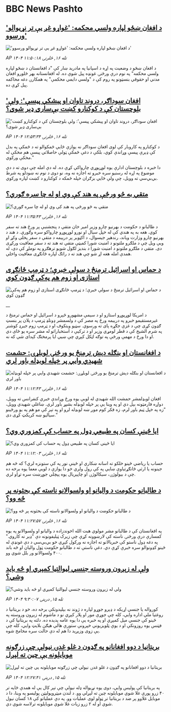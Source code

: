# BBC News Pashto## ['د افغان ښځو لپاره ولسي محکمه: 'غواړو غږ یې تر نړیوالو ورسوو'](https://www.bbc.com/pashto/articles/c77dpdn383ko?at_medium=RSS&at_campaign=rss?at_campaign=githubrss)!['د افغان ښځو لپاره ولسي محکمه: 'غواړو غږ یې تر نړیوالو ورسوو'](https://ichef.bbci.co.uk/ace/ws/240/cpsprodpb/f1a3/live/11a94940-a43e-11f0-b741-177e3e2c2fc7.jpg)_AP ۱۴۰۴ تله ۱۶, څلرنۍ ۱۱:۵۰:۱۸_د افغان ښځو د وضعیت په اړه د اسپانیا په مادرید ښار کې "د افغانستان د ښځو لپاره ولسي محکمه" په نوم درې ورځنۍ غونډه پیل شوې ده.
 له افغانستانه بهر څلورو افغان مدني او حقوقي بنسټونو په روم کې د "ولسي دایمي محکمې" په همکارۍ دغه محاکمه پیل کړې ده.## ['افغان سوداګر، دروند تاوان او پېشکي پیسې':‌ ولې بلوچستان کې د کوکنارو کښت بې‌ساری ډېر شوی؟](https://www.bbc.com/pashto/articles/cgrq8qzkl8lo?at_medium=RSS&at_campaign=rss?at_campaign=githubrss)!['افغان سوداګر، دروند تاوان او پېشکي پیسې':‌ ولې بلوچستان کې د کوکنارو کښت بې‌ساری ډېر شوی؟](https://ichef.bbci.co.uk/ace/ws/240/cpsprodpb/03c9/live/499bb7a0-a431-11f0-928c-71dbb8619e94.jpg)_AP ۱۴۰۴ تله ۱۶, څلرنۍ ۱۲:۵۳:۳۴_د کوکنارو په کاروبار کې لوی افغان سوداګر نه یوازې ځایي ځمکوالو ته د ځمکې په بدل کې ډېرې پیسې وړاندې کوي، بلکې د دغې ځمکې ټولې حاصلاتي پیسې هم مخکې له مخکې ورکوي."

دا خبره د بلوچستان ادارې یوه لوړپوړي چارواکي کړې ده. له دې امله چې دوی ته د دې موضوع په اړه له رسنیو سره خبرو ته اجازه نه وه، نو دوی د نوم نه ښودلو په شرط بي‌بي‌سي ته وویل، چې ولې ځایي بزګران خپله ځمکه د کوکنارو د کښت لپاره ورکوي.## [متقي به څو ورځې په هند کې وي او له چا سره ګوري؟](https://www.bbc.com/pashto/articles/ce86l6edp27o?at_medium=RSS&at_campaign=rss?at_campaign=githubrss)![متقي به څو ورځې په هند کې وي او له چا سره ګوري؟](https://ichef.bbci.co.uk/ace/ws/240/cpsprodpb/b98c/live/2ecbacc0-a434-11f0-b741-177e3e2c2fc7.jpg)_AP ۱۴۰۴ تله ۱۶, څلرنۍ ۱۱:۳۵:۴۳_د طالبانو د حکومت د بهرنیو چارو وزیر امیر خان متقي د پنجشنبې پر ورځ هند ته سفر کوي. هغه به په هندي کې له خپل سیال او نورو لوړپوړو چارواکو سره وګوري. 
د هند د بهرنیو چارو وزارت ویاند، رندھیر جیسوال، د اکټوبر پر درېیمه د متقي د سفر پخلی وکړ او ویې ویل چې د ملګرو ملتونو د امنیت شورا کمیټې متقي ته هند ته د سفر معافیت ورکړی دی.
متقي د ملګرو ملتونو د امنیت شورا د بندیز لګول شویو ترهګرو په نوملړ کې دی، له همدې امله هغه اړ شو چې هند ته د راتګ لپاره ځانګړی معافیت واخلي.## [د حماس او اسرائیل ترمنځ د سولې خبرې؛ د ټرمپ ځانګړی استازی او زوم هم په‌کې ګډون کوي](https://www.bbc.co.uk/pashto/live/czrpzn2z2y6t?at_medium=RSS&at_campaign=rss?at_campaign=githubrss)![د حماس او اسرائیل ترمنځ د سولې خبرې؛ د ټرمپ ځانګړی استازی او زوم هم په‌کې ګډون کوي](https://ichef.bbci.co.uk/ace/standard/240/cpsprodpb/dac2/live/18927a00-a435-11f0-928c-71dbb8619e94.jpg)__د امریکا لوړپوړو استازو او د سیمې مشهورو څېرو د اسرائیل او حماس ترمنځ د غیرمستقیمو خبرو په درېیمه ورځ په مصر کې د ولسمشر ډونلډ ټرمپ د پلان پر بنسټ ګډون کړی چې د غزې جګړه پای ته ورسوي.
سټیو ویتکوف او د ټرمپ زوم جیرډ کوشنر په شرم الشیخ کې د قطر لومړي وزیر او د ترکیې د استخباراتو له مشر سره یو ځای دي او دا ورځ د مهمې ورځې په توګه اټکل کېږي چې ښيي ایا پرمختګ کېدای شي که نه.## [د افغانستان او بنګله دېش ترمنځ يو ورځنۍ لوبلړۍ: حشمت شهیدي وايي پر خپله لوبډله باور لري](https://www.bbc.com/pashto/articles/cgq4wv1yd50o?at_medium=RSS&at_campaign=rss?at_campaign=githubrss)![د افغانستان او بنګله دېش ترمنځ يو ورځنۍ لوبلړۍ: حشمت شهیدي وايي پر خپله لوبډله باور لري](https://ichef.bbci.co.uk/ace/ws/240/cpsprodpb/6d33/live/12e84ad0-a3ef-11f0-8bb4-3d6f91d378b2.jpg)_AP ۱۴۰۴ تله ۱۶, څلرنۍ ۱۱:۱۲:۴۳_افغان لوبډلمشر حمشت الله شهيدي له لوبې يوه ورځ وړاندې خبري کنفرانس ته وويل، دواړه فارمټونه بېل دي او په وينا یې پر خپله لوبډله بشپړ باور لري. ښاغلي شهيدي وويل، "زه په خپل ټيم باور لرم، زه فکر کوم موږ ښه لوبډله لرو او په تېر کې مو هم په يو ورځینو سياليو ښه کرېکټ کړی دی."## [ايا ځينې کسان په طبیعي ډول په حساب کې کمزوري وي؟](https://www.bbc.com/pashto/articles/c1476n4ekneo?at_medium=RSS&at_campaign=rss?at_campaign=githubrss)![ايا ځينې کسان په طبیعي ډول په حساب کې کمزوري وي؟](https://ichef.bbci.co.uk/ace/ws/240/cpsprodpb/9fb0/live/67355500-a058-11f0-b687-23a5afa8b42e.jpg)_AP ۱۴۰۴ تله ۱۶, څلرنۍ ۱۱:۱۲:۰۳_حساب يا رياضي ځينو خلکو ته اسانه ښکاري او ځینې نور په کې ستونزه لري؟ که څه هم جينونه يا ارثي ځانګړتياوې ښايي په کې رول ولري خو دا يوازې د لویې معما يوه برخه ده چې د بيولوژۍ، سيکالوژۍ او چاپېریال يوه پېچلي جوړښت سره تړاو لري.## [د طالبانو حکومت د والیانو او ولسوالانو ناسته کې بحثونه پر څه وو؟](https://www.bbc.com/pashto/articles/c306elv89njo?at_medium=RSS&at_campaign=rss?at_campaign=githubrss)![د طالبانو حکومت د والیانو او ولسوالانو ناسته کې بحثونه پر څه وو؟](https://ichef.bbci.co.uk/ace/ws/240/cpsprodpb/2df5/live/a002f660-a3a7-11f0-92db-77261a15b9d2.jpg)_AP ۱۴۰۴ تله ۱۶, څلرنۍ ۱۱:۲۷:۵۷_په افغانستان کې د طالبانو مشر مولوي هبت الله اخوندزاده د والیانو او ولسوالانو په یوه کمسارې درې ورځنۍ ناسته کې لارښوونه کړې چې زیرک ټیلیفونونه دې "ډېر نه کاروي."
په دغه ډول ناستو کې خبریالانو ته اجازه نه ورکول کېږي خو بي‌بي‌سي د دې غونډې له ځینو کډونوالو سره خبرې کړې دي.‌ دغې ناستې ته د طالبانو حکومت ټول والیان او څه باند ۴۰۰ ولسوالانو ور بلل شوي‌ وو.## [ ولې له زېږون وروسته جنسي لیوالتیا کمېږي او څه بايد وشي؟](https://www.bbc.com/pashto/articles/c740gx48grlo?at_medium=RSS&at_campaign=rss?at_campaign=githubrss)![ ولې له زېږون وروسته جنسي لیوالتیا کمېږي او څه بايد وشي؟](https://ichef.bbci.co.uk/ace/ws/240/cpsprodpb/c937/live/e2a5be60-a11a-11f0-92db-77261a15b9d2.jpg)_AP ۱۴۰۴ تله ۱۵, درېنۍ ۹:۳۰:۰۷_کورواله یا جنسي اړیکه د ډېرو جوړو لپاره د ژوند نه بېلېدونکې برخه ده، خو د بریتانيا د روغتیا ملي اداره وایي، کله چې جوړې مور او پلار کېږي نو د ماشوم له زېږون وروسته په ځینو کې جنسي میل کمېږي او په خبره یې دا يوه عامه پديده ده.
دلته ‌په بریتانیا کې د فټنس یوه روزونکې او د یوې ټلویزیوني خپرونې ستورې هالي هيګن بلايټ وايي، کله چې يې زوی وزېږېد دا هم له دې حالت سره مخامخ شوه.## [بریتانیا د دوو افغانانو په ګډون د غلو غدۍ نیولې چې زرګونه موبایلونه یې چین ته لېږل ](https://www.bbc.com/pashto/articles/c4gv711zkrzo?at_medium=RSS&at_campaign=rss?at_campaign=githubrss)![بریتانیا د دوو افغانانو په ګډون د غلو غدۍ نیولې چې زرګونه موبایلونه یې چین ته لېږل ](https://ichef.bbci.co.uk/ace/ws/240/cpsprodpb/0730/live/8dab6510-a370-11f0-92db-77261a15b9d2.jpg)_AP ۱۴۰۴ تله ۱۵, درېنۍ ۱۲:۲۷:۴۱_په بریتانیا کې پولیس وايي، دوی یوه نړیواله ډله نیولې چې تېر کال یې له همدې ځایه تر ۴۰ زرو پورې غلا شوي موبایلونه چین ته لېږلي وو.
د لندن میټروپولیټن پولیسو په وینا، دا د موبایل غلاوو پر ضد د بریتانیا تر ټولو لوی عملیات وو. په دې عملیاتو کې ۱۸ کسان نیول شوي او له ۲ زرو زیات غلا شوي موبایلونه ترلاسه شوي دي.